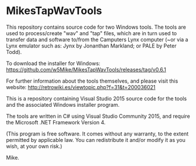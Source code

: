 # MikesTapWavTools

This repository contains source code for two Windows tools. The tools are used to process/create "wav" and "tap" files, which are in turn used to transfer data and software to/from the Camputers Lynx computer (~or via a Lynx emulator such as: Jynx by Jonanthan Markland; or PALE by Peter Todd).

To download the installer for Windows: https://github.com/w5Mike/MikesTapWavTools/releases/tag/v0.6.1

For further information about the tools themselves, and please visit this website: http://retrowiki.es/viewtopic.php?f=31&t=200036021

This is a repository containing Visual Studio 2015 source code for the tools and the associated Windows installer program.

The tools are written in C# using Visual Studio Community 2015, and require the Microsoft .NET Framework Version 4.

(This program is free software. It comes without any warranty, to the extent permitted by applicable law. You can redistribute it and/or modify it as you wish, at your own risk.)

Mike.
